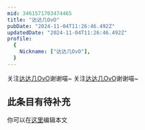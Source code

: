 ```yaml
---
mid: 3461571703474465
title: "达达几OvO"
pubDate: "2024-11-04T11:26:46.492Z"
updatedDate: "2024-11-04T11:26:46.492Z"
profile:
  {
    Nickname: ["达达几OvO"],
  }
---
```


关注[达达几OvO](https://space.bilibili.com/3461571703474465)谢谢喵~ 关注[达达几OvO](https://space.bilibili.com/3461571703474465)谢谢喵~

## 此条目有待补充
你可以在[这里](https://github.com/Yuhanawa/VTuber.ICU-Content/edit/master/v/达达几OvO/index.md)编辑本文

